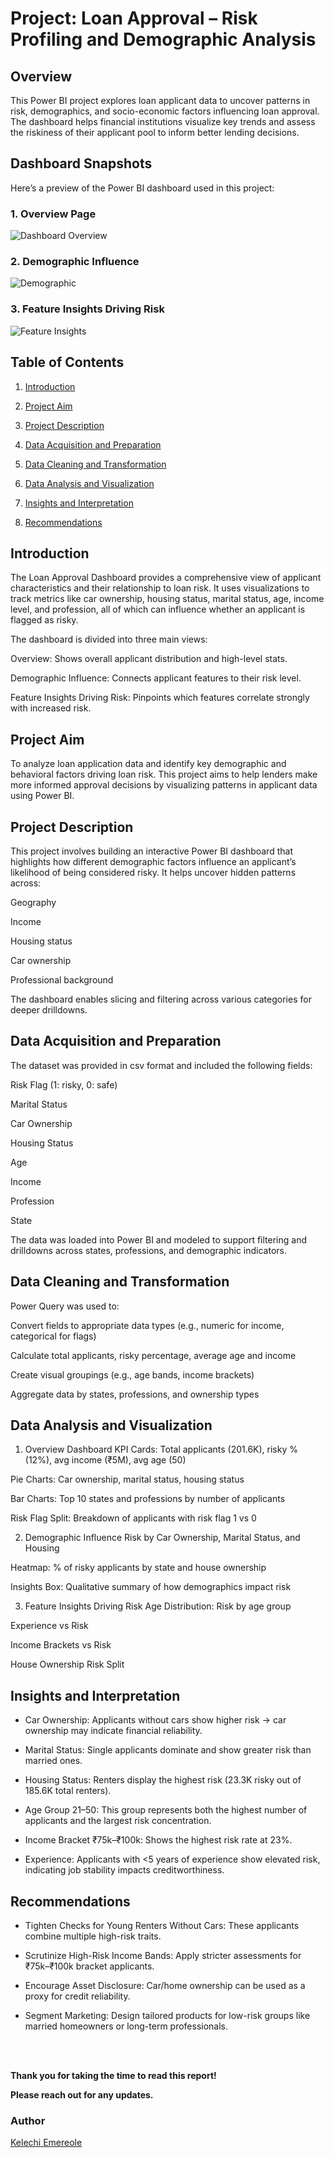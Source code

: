 # Project: Loan Approval – Risk Profiling and Demographic Analysis

## Overview
This Power BI project explores loan applicant data to uncover patterns in risk, demographics, and socio-economic factors influencing loan approval. The dashboard helps financial institutions visualize key trends and assess the riskiness of their applicant pool to inform better lending decisions.

## Dashboard Snapshots

Here’s a preview of the Power BI dashboard used in this project:

### 1. Overview Page
![Dashboard Overview](https://github.com/KelechiEmereole/Laon_Approval-Project/blob/main/Dashbord_Overview.PNG?raw=true)

### 2. Demographic Influence
![Demographic](https://github.com/KelechiEmereole/Laon_Approval-Project/blob/main/Demographic_influence.PNG?raw=true)

### 3. Feature Insights Driving Risk
![Feature Insights](https://github.com/KelechiEmereole/Laon_Approval-Project/blob/main/Future_Driving_Risk.PNG?raw=true)

## Table of Contents
1. [Introduction](#introduction)
2. [Project Aim](#project-aim)

3. [Project Description](#project-description)

4. [Data Acquisition and Preparation](#data-Acquisition-and-preparation)

5. [Data Cleaning and Transformation](#data-cleaning-and-transformation)

6. [Data Analysis and Visualization](#data-analysis-and-visualization)

7. [Insights and Interpretation](#insights-and-interpretation)

8. [Recommendations](#recommendations)

## Introduction
The Loan Approval Dashboard provides a comprehensive view of applicant characteristics and their relationship to loan risk. It uses visualizations to track metrics like car ownership, housing status, marital status, age, income level, and profession, all of which can influence whether an applicant is flagged as risky.

The dashboard is divided into three main views:

Overview: Shows overall applicant distribution and high-level stats.

Demographic Influence: Connects applicant features to their risk level.

Feature Insights Driving Risk: Pinpoints which features correlate strongly with increased risk.

## Project Aim
To analyze loan application data and identify key demographic and behavioral factors driving loan risk. This project aims to help lenders make more informed approval decisions by visualizing patterns in applicant data using Power BI.

## Project Description
This project involves building an interactive Power BI dashboard that highlights how different demographic factors influence an applicant’s likelihood of being considered risky. It helps uncover hidden patterns across:

Geography

Income

Housing status

Car ownership

Professional background

The dashboard enables slicing and filtering across various categories for deeper drilldowns.

## Data Acquisition and Preparation
The dataset was provided in csv format and included the following fields:

Risk Flag (1: risky, 0: safe)

Marital Status

Car Ownership

Housing Status

Age

Income

Profession

State

The data was loaded into Power BI and modeled to support filtering and drilldowns across states, professions, and demographic indicators.

## Data Cleaning and Transformation
Power Query was used to:

Convert fields to appropriate data types (e.g., numeric for income, categorical for flags)

Calculate total applicants, risky percentage, average age and income

Create visual groupings (e.g., age bands, income brackets)

Aggregate data by states, professions, and ownership types

## Data Analysis and Visualization
1. Overview Dashboard
KPI Cards: Total applicants (201.6K), risky % (12%), avg income (₹5M), avg age (50)

Pie Charts: Car ownership, marital status, housing status

Bar Charts: Top 10 states and professions by number of applicants

Risk Flag Split: Breakdown of applicants with risk flag 1 vs 0

2. Demographic Influence
Risk by Car Ownership, Marital Status, and Housing

Heatmap: % of risky applicants by state and house ownership

Insights Box: Qualitative summary of how demographics impact risk

3. Feature Insights Driving Risk
Age Distribution: Risk by age group

Experience vs Risk

Income Brackets vs Risk

House Ownership Risk Split


## Insights and Interpretation
* Car Ownership: Applicants without cars show higher risk → car ownership may indicate financial reliability.

* Marital Status: Single applicants dominate and show greater risk than married ones.

* Housing Status: Renters display the highest risk (23.3K risky out of 185.6K total renters).

* Age Group 21–50: This group represents both the highest number of applicants and the largest risk concentration.

* Income Bracket ₹75k–₹100k: Shows the highest risk rate at 23%.

* Experience: Applicants with <5 years of experience show elevated risk, indicating job stability impacts creditworthiness.

## Recommendations
* Tighten Checks for Young Renters Without Cars: These applicants combine multiple high-risk traits.

* Scrutinize High-Risk Income Bands: Apply stricter assessments for ₹75k–₹100k bracket applicants.

* Encourage Asset Disclosure: Car/home ownership can be used as a proxy for credit reliability.

* Segment Marketing: Design tailored products for low-risk groups like married homeowners or long-term professionals.


<br/><br/>

**Thank you for taking the time to read this report!**

**Please reach out for any updates.**

### Author
[Kelechi Emereole](https://github.com/KelechiEmereole)
